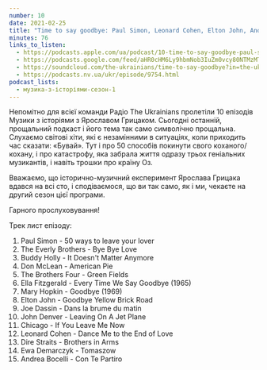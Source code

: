 ```yaml
---
number: 10
date: 2021-02-25
title: "Time to say goodbye: Paul Simon, Leonard Cohen, Elton John, Andrea Bocelli"
minutes: 76
links_to_listen:
  - https://podcasts.apple.com/ua/podcast/10-time-to-say-goodbye-paul-simon-leonard-cohen-elton/id1546083745?i=1000510636025
  - https://podcasts.google.com/feed/aHR0cHM6Ly9hbmNob3IuZm0vcy80NTMzMTgxMC9wb2RjYXN0L3Jzcw/episode/Y2ZhZmVkYjQtODAzNi00ZDNkLTlkNmUtNGNmNGZjODI3ZmIy
  - https://soundcloud.com/the-ukrainians/time-to-say-goodbye?in=the-ukrainians/sets/muzykazist
  - https://podcasts.nv.ua/ukr/episode/9754.html
podcast_lists:
  - музика-з-історіями-сезон-1
---
```


Непомітно для всієї команди Радіо The Ukrainians пролетіли 10 епізодів Музики з
історіями з Ярославом Грицаком. Сьогодні останній, прощальний подкаст і його
тема так само символічно прощальна. Слухаємо світові хіти, які є незамінними в
ситуаціях, коли приходить час сказати: «Бувай». Тут і про 50 способів покинути
свого коханого/кохану, і про катастрофу, яка забрала життя одразу трьох
геніальних музикантів, і навіть трошки про країну Оз.

Вважаємо, що історично-музичний експеримент Ярослава Грицака вдався на всі сто,
і сподіваємося, що ви так само, як і ми, чекаєте на другий сезон цієї програми.

Гарного прослуховування!

Трек лист епізоду:

1. Paul Simon - 50 ways to leave your lover
2. The Everly Brothers - Bye Bye Love
3. Buddy Holly - It Doesn't Matter Anymore
4. Don McLean - American Pie
5. The Brothers Four - Green Fields
6. Ella Fitzgerald - Every Time We Say Goodbye (1965)
7. Mary Hopkin - Goodbye (1969)
8. Elton John - Goodbye Yellow Brick Road
9. Joe Dassin - Dans la brume du matin
10. John Denver - Leaving On A Jet Plane
11. Chicago - If You Leave Me Now
12. Leonard Cohen - Dance Me to the End of Love
13. Dire Straits - Brothers in Arms
14. Ewa Demarczyk - Tomaszow
15. Andrea Bocelli - Con Te Partiro
